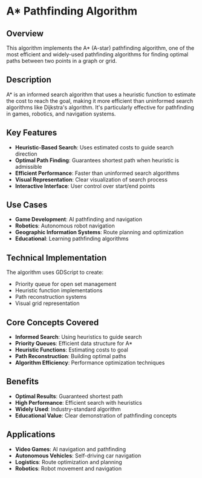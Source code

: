 # A* Pathfinding Algorithm

## Overview
This algorithm implements the A* (A-star) pathfinding algorithm, one of the most efficient and widely-used pathfinding algorithms for finding optimal paths between two points in a graph or grid.

## Description
A* is an informed search algorithm that uses a heuristic function to estimate the cost to reach the goal, making it more efficient than uninformed search algorithms like Dijkstra's algorithm. It's particularly effective for pathfinding in games, robotics, and navigation systems.

## Key Features
- **Heuristic-Based Search**: Uses estimated costs to guide search direction
- **Optimal Path Finding**: Guarantees shortest path when heuristic is admissible
- **Efficient Performance**: Faster than uninformed search algorithms
- **Visual Representation**: Clear visualization of search process
- **Interactive Interface**: User control over start/end points

## Use Cases
- **Game Development**: AI pathfinding and navigation
- **Robotics**: Autonomous robot navigation
- **Geographic Information Systems**: Route planning and optimization
- **Educational**: Learning pathfinding algorithms

## Technical Implementation
The algorithm uses GDScript to create:
- Priority queue for open set management
- Heuristic function implementations
- Path reconstruction systems
- Visual grid representation

## Core Concepts Covered
- **Informed Search**: Using heuristics to guide search
- **Priority Queues**: Efficient data structure for A*
- **Heuristic Functions**: Estimating costs to goal
- **Path Reconstruction**: Building optimal paths
- **Algorithm Efficiency**: Performance optimization techniques

## Benefits
- **Optimal Results**: Guaranteed shortest path
- **High Performance**: Efficient search with heuristics
- **Widely Used**: Industry-standard algorithm
- **Educational Value**: Clear demonstration of pathfinding concepts

## Applications
- **Video Games**: AI navigation and pathfinding
- **Autonomous Vehicles**: Self-driving car navigation
- **Logistics**: Route optimization and planning
- **Robotics**: Robot movement and navigation
